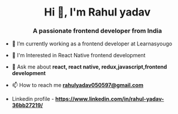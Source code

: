 <h1 align="center">Hi 👋, I'm Rahul yadav</h1>
<h3 align="center">A passionate frontend developer from India</h3>

- 🌱 I’m currently working as a frontend developer at Learnasyougo

- 🌱 I'm Interested in React Native frontend development

- 💬 Ask me about **react, react native, redux,javascript,frontend development**

- 📫 How to reach me **rahulyadav050597@gmail.com**

- Linkedin profile -  **https://www.linkedin.com/in/rahul-yadav-36bb27219/**

